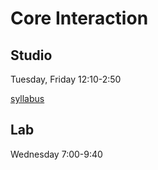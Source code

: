 # Core Interaction 

## Studio 

Tuesday, Friday 12:10-2:50 

[syllabus](http://ci.eroonkang.com)

## Lab 

Wednesday 7:00-9:40

